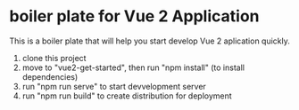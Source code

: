 # boiler plate for Vue 2 Application

This is a boiler plate that will help you start develop Vue 2 aplication quickly.

1. clone this project
2. move to "vue2-get-started", then run "npm install" (to install dependencies)
3. run "npm run serve" to start devvelopment server
4. run "npm run build" to create distribution for deployment
